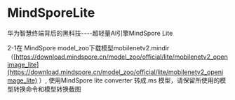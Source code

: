 # MindSporeLite

华为智慧终端背后的黑科技----超轻量AI引擎MindSpore Lite

2-1在 MindSpore model_zoo下载模型mobilenetv2.mindir（[https://download.mindspore.cn/model_zoo/official/lite/mobilenetv2_openimage_lite](https://download.mindspore.cn/model_zoo/official/lite/mobilenetv2_openimage_lite) ）, 使用MindSpore lite converter 转成.ms 模型，请保留所使用的模型转换命令和模型转换截图

